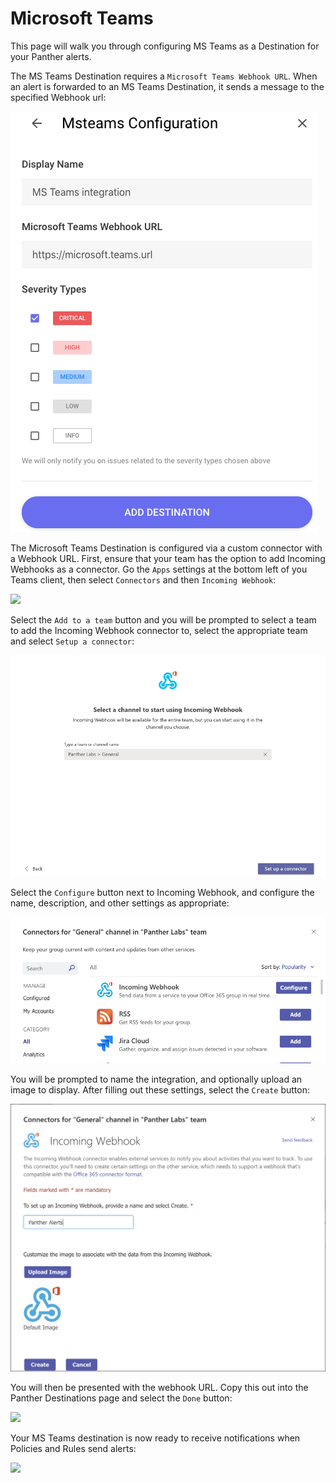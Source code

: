 # Microsoft Teams

This page will walk you through configuring MS Teams as a Destination for your Panther alerts.

The MS Teams Destination requires a `Microsoft Teams Webhook URL`. When an alert is forwarded to an MS Teams Destination, it sends a message to the specified Webhook url:

![](../.gitbook/assets/screen-shot-2019-10-21-at-1.00.38-pm%20%281%29.png)

The Microsoft Teams Destination is configured via a custom connector with a Webhook URL. First, ensure that your team has the option to add Incoming Webhooks as a connector. Go the `Apps` settings at the bottom left of you Teams client, then select `Connectors` and then `Incoming Webhook`:

![](../.gitbook/assets/screen-shot-2019-10-22-at-10.53.48-am.png)

Select the `Add to a team` button and you will be prompted to select a team to add the Incoming Webhook connector to, select the appropriate team and select `Setup a connector`:

![](../.gitbook/assets/screen-shot-2019-10-22-at-10.59.04-am%20%281%29.png)

Select the `Configure` button next to Incoming Webhook, and configure the name, description, and other settings as appropriate:

![](../.gitbook/assets/screen-shot-2019-10-22-at-10.59.33-am%20%281%29.png)

You will be prompted to name the integration, and optionally upload an image to display. After filling out these settings, select the `Create` button:

![](../.gitbook/assets/screen-shot-2019-10-23-at-5.10.19-pm%20%281%29.png)

You will then be presented with the webhook URL. Copy this out into the Panther Destinations page and select the `Done` button:

![](../.gitbook/assets/screen-shot-2019-10-24-at-8.20.34-am.png)

Your MS Teams destination is now ready to receive notifications when Policies and Rules send alerts:

![](../.gitbook/assets/screen-shot-2019-10-24-at-8.29.42-am.png)

